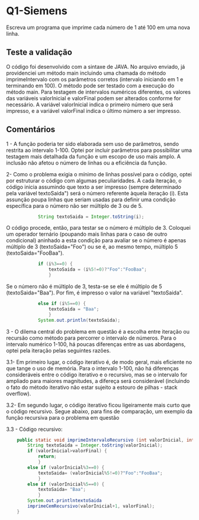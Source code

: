# Q1-Siemens
Escreva um programa que imprime cada número de 1 até 100 em uma nova linha.

## Teste a validação

O código foi desenvolvido com a sintaxe de JAVA. No arquivo enviado, já providenciei um método main incluindo uma chamada do método imprimeIntervalo com os parâmetros corretos (intervalo iniciando em 1 e terminando em 100). O método pode ser testado com a execução do método  main. Para testagem de intervalos numéricos diferentes, os valores das variáveis valorInicial e valorFinal podem ser alterados conforme for necessário. A variável valorInicial indica o primeiro número que será impresso, e a variável valorFinal indica o último número a ser impresso.

## Comentários

1 - A função poderia ter sido elaborada sem uso de parâmetros, sendo restrita ao intervalo 1-100.
Optei por incluir parâmetros para possibilitar uma testagem mais detalhada da função e um escopo
de uso mais amplo. A inclusão não afetou o número de linhas ou a eficiência da função.

2- Como o problema exigia o mínimo de linhas possível para o código, optei por estruturar o código com algumas peculiaridades. 
A cada iteração, o código inicia assumindo que texto a ser impresso (sempre determinado pela variável textoSaida") será o número referente àquela iteração (i). Esta assunção poupa linhas que seriam usadas para definir uma condição específica para o número não ser múltiplo de 3 ou de 5.
```java
			String textoSaida = Integer.toString(i);
```
O código procede, então, para testar se o número é múltiplo de 3. Coloquei um operador ternário (poupando mais linhas para o caso de outro condicional) aninhado a esta condição para avaliar se o número é apenas múltiplo de 3 (textoSaida="Foo") ou se é, ao mesmo tempo, múltiplo 5 (textoSaida="FooBaa"). 
```java
			if (i%3==0) {
				textoSaida = (i%5!=0)?"Foo":"FooBaa";
				}
```
Se o número não é múltiplo de 3, testa-se se ele é  múltiplo de 5 (textoSaida="Baa"). Por fim, é impresso o valor na variável "textoSaida".
```java
			else if (i%5==0) {
				textoSaida = "Baa";
				}
			System.out.println(textoSaida);
```

3 - O dilema central do problema em questão é a escolha entre iteração ou recursão como método para percorrer o intervalo de números. Para o intervalo numérico 1-100, há poucas diferenças entre as uas abordagens, optei pela iteração pelas seguintes razões.

3.1- Em primeiro lugar, o código iterativo é, de modo geral, mais eficiente no que tange o uso de memória. Para o intervalo 1-100, não há diferenças consideráveis entre o código iterativo e o recursivo, mas se o intervalo for ampliado para maiores magnitudes, a difereça será considerável (incluindo o fato do método iterativo não estar sujeito a estouro de pilhas - stack overflow).

3.2- Em segundo lugar, o código iterativo ficou ligeiramente mais curto que o código recursivo. Segue abaixo, para fins de comparação, um exemplo da função recursiva para o problema em questão

3.3 - Código recursivo:

```java
	public static void imprimeIntervaloRecursivo (int valorInicial, int valorFinal) {
		String textoSaida = Integer.toString(valorInicial);
		if (valorInicial>valorFinal) {
			return;
			}
		else if (valorInicial%3==0) {
			textoSaida= (valorInicial%5!=0)?"Foo":"FooBaa";
			}
		else if (valorInicial%5==0) {
			textoSaida= "Baa";
			}
		System.out.printlntextoSaida
		imprimeCemRecursivo(valorInicial+1, valorFinal);
	}
```

